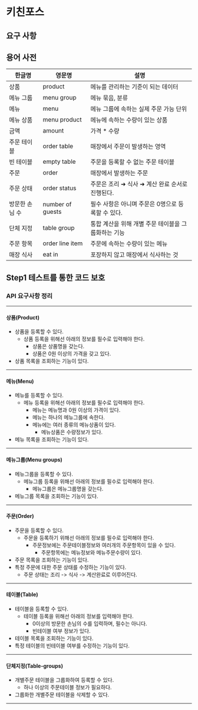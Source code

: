 # 키친포스

## 요구 사항

## 용어 사전

| 한글명 | 영문명 | 설명 |
| --- | --- | --- |
| 상품 | product | 메뉴를 관리하는 기준이 되는 데이터 |
| 메뉴 그룹 | menu group | 메뉴 묶음, 분류 |
| 메뉴 | menu | 메뉴 그룹에 속하는 실제 주문 가능 단위 |
| 메뉴 상품 | menu product | 메뉴에 속하는 수량이 있는 상품 |
| 금액 | amount | 가격 * 수량 |
| 주문 테이블 | order table | 매장에서 주문이 발생하는 영역 |
| 빈 테이블 | empty table | 주문을 등록할 수 없는 주문 테이블 |
| 주문 | order | 매장에서 발생하는 주문 |
| 주문 상태 | order status | 주문은 조리 ➜ 식사 ➜ 계산 완료 순서로 진행된다. |
| 방문한 손님 수 | number of guests | 필수 사항은 아니며 주문은 0명으로 등록할 수 있다. |
| 단체 지정 | table group | 통합 계산을 위해 개별 주문 테이블을 그룹화하는 기능 |
| 주문 항목 | order line item | 주문에 속하는 수량이 있는 메뉴 |
| 매장 식사 | eat in | 포장하지 않고 매장에서 식사하는 것 |


## Step1 테스트를 통한 코드 보호
### API 요구사항 정리

---
#### 상품(Product)
- 상품을 등록할 수 있다.
    - 상품 등록을 위해선 아래의 정보를 필수로 입력해야 한다.
        - 상품은 상품명을 갖는다.
        - 상품은 0원 이상의 가격을 갖고 있다.
- 상품 목록을 조회하는 기능이 있다.
---
#### 메뉴(Menu)
- 메뉴를 등록할 수 있다.
    - 메뉴 등록을 위해선 아래의 정보를 필수로 입력해야 한다.
        - 메뉴는 메뉴명과 0원 이상의 가격이 있다.
        - 메뉴는 하나의 메뉴그룹에 속한다.
        - 메뉴에는 여러 종류의 메뉴상품이 있다.
          - 메뉴상품은 수량정보가 있다.
- 메뉴 목록을 조회하는 기능이 있다.
---
#### 메뉴그룹(Menu groups)
- 메뉴그룹을 등록할 수 있다.
    - 메뉴그룹 등록을 위해선 아래의 정보를 필수로 입력해야 한다.
        - 메뉴그룹은 메뉴그룹명을 갖는다.
- 메뉴그룹 목록을 조회하는 기능이 있다.
---
#### 주문(Order)
- 주문을 등록할 수 있다.
    - 주문을 등록하기 위해선 아래의 정보를 필수로 입력해야 한다.
        - 주문정보에는 주문테이블정보와 여러개의 주문항목이 있을 수 있다.
            - 주문항목에는 메뉴정보와 메뉴주문수량이 있다.
- 주문 목록을 조회하는 기능이 있다.
- 특정 주문에 대한 주문 상태를 수정하는 기능이 있다.
    - 주문 상태는 조리 -> 식사 -> 계산완료로 이루어진다.
---
#### 테이블(Table)
- 테이블을 등록할 수 있다.
    - 테이블 등록을 위해선 아래의 정보를 입력해야 한다.
        - 0이상의 방문한 손님의 수를 입력하며, 필수는 아니다.
        - 빈테이블 여부 정보가 있다.
- 테이블 목록을 조회하는 기능이 있다.
- 특정 테이블의 빈테이블 여부를 수정하는 기능이 있다.
---
#### 단체지정(Table-groups)
- 개별주문 테이블을 그룹화하여 등록할 수 있다.
    -  하나 이상의 주문테이블 정보가 필요하다.
- 그룹화한 개별주문 테이블을 삭제할 수 있다.
---
